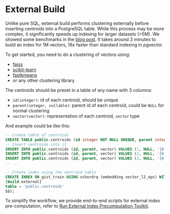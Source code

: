 # External Build

Unlike pure SQL, external build performs clustering externally before inserting centroids into a PostgreSQL table. While this process may be more complex, it significantly speeds up indexing for larger datasets (>5M). We showed some benchmarks in the [blog post](https://blog.vectorchord.ai/vectorchord-store-400k-vectors-for-1-in-postgresql). It takes around 3 minutes to build an index for 1M vectors, 16x faster than standard indexing in pgvector.

To get started, you need to do a clustering of vectors using:
- [faiss](https://github.com/facebookresearch/faiss)
- [scikit-learn](https://github.com/scikit-learn/scikit-learn)
- [fastkmeans](https://github.com/AnswerDotAI/fastkmeans)
- or any other clustering library

The centroids should be preset in a table of any name with 3 columns:
- `id(integer)`: id of each centroid, should be unique
- `parent(integer, nullable)`: parent id of each centroid, could be `NULL` for normal clustering
- `vector(vector)`: representation of each centroid, `vector` type

And example could be like this:

```sql
-- Create table of centroids
CREATE TABLE public.centroids (id integer NOT NULL UNIQUE, parent integer, vector vector(768));
-- Insert centroids into it
INSERT INTO public.centroids (id, parent, vector) VALUES (1, NULL, '{0.1, 0.2, 0.3, ..., 0.768}');
INSERT INTO public.centroids (id, parent, vector) VALUES (2, NULL, '{0.4, 0.5, 0.6, ..., 0.768}');
INSERT INTO public.centroids (id, parent, vector) VALUES (3, NULL, '{0.7, 0.8, 0.9, ..., 0.768}');
-- ...

-- Create index using the centroid table
CREATE INDEX ON gist_train USING vchordrq (embedding vector_l2_ops) WITH (options = $$
[build.external]
table = 'public.centroids'
$$);
```

To simplify the workflow, we provide end-to-end scripts for external index pre-computation, refer to [Run External Index Precomputation Toolkit](https://github.com/tensorchord/VectorChord/tree/main/scripts#run-external-index-precomputation-toolkit).
